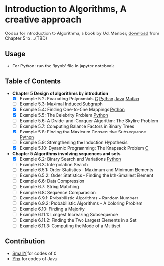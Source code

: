 # Introduction to Algorithms, A creative approach
Codes for Introduction to Algorithms, a book by Udi.Manber, [download](https://github.com/samaritanhu/Introduction-to-Algorithms-/tree/master/book) from Chapter 5 to ...(TBD)

## Usage
* For Python: run the 'ipynb' file in jupyter notebook


## Table of Contents
* **Chapter 5 Design of algorithms by introdution**
  - [x] Example 5.2: Evaluating Polynomials [C](codes/C/Chapter%205/Example%205.2.c) [Python](codes/python/Chapter%205/Example%205.2.ipynb) [Java](codes/java/Chapter5/5.1/EvaluatingPolynomials.java) [Matlab](codes/matlab/Chapter%205/Example%205.2.ipynb)
  - [ ] Example 5.3: Maximal Induced Subgraph
  - [x] Example 5.4: Finding One-to-One Mappings [Python](codes/python/Chapter%205/Example%205.4.ipynb) 
  - [x] Example 5.5: The Celebrity Problem [Python](codes/python/Chapter%205/Example%205.5.ipynb) 
  - [ ] Example 5.6: A Divide-and-Conquer Algorithm: The Skyline Problem
  - [ ] Example 5.7: Computing Balance Factors in Binary Trees
  - [x] Example 5.8: Finding the Maximum Consecutive Subsequence [Python](codes/python/Chapter%205/Example%205.8.ipynb) 
  - [ ] Example 5.9: Strengthening the Induction Hypothesis
  - [x] Example 5.10: Dynamic Programming: The Knapsack Problem [C](codes/C/Chapter%205/Example%205.10.c)
* **Chapter 5 Algorithms involving sequences and sets**
  - [x] Example 6.2: Binary Search and Variations [Python](codes/python/Chapter%206/Example%206.2.ipynb) 
  - [ ] Example 6.3: Interpolation Search 
  - [ ] Example 6.5.1: Order Statistics - Maximum and Minimum Elements
  - [ ] Example 6.5.2: Order Statistics - Finding the kth-Smallest Element
  - [ ] Example 6.6: Data Compression
  - [ ] Example 6.7: String Matching
  - [ ] Example 6.8: Sequence Comparasion
  - [ ] Example 6.9.1: Probabilistic Algorithms - Random Numbers
  - [ ] Example 6.9.2: Probabilistic Algorithms - A Coloring Problem
  - [ ] Example 6.10: Finding a Majority
  - [ ] Example 6.11.1: Longest Increasing Subsequence
  - [ ] Example 6.11.2: Finding the Two Largest Elements in a Set
  - [ ] Example 6.11.3: Computing the Mode of a Multiset

## Contribution 
- [SmallY](https://github.com/iamSmallY) for codes of C
- [Yhx](https://github.com/18918606287) for codes of Java
